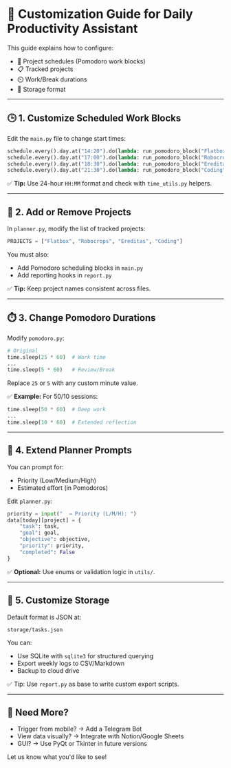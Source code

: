 # 🔧 Customization Guide for Daily Productivity Assistant

This guide explains how to configure:
- 📅 Project schedules (Pomodoro work blocks)
- 📋 Tracked projects
- ⏲️ Work/Break durations
- 📁 Storage format

---

## 🕒 1. Customize Scheduled Work Blocks

Edit the `main.py` file to change start times:
```python
schedule.every().day.at("14:20").do(lambda: run_pomodoro_block("Flatbox"))
schedule.every().day.at("17:00").do(lambda: run_pomodoro_block("Robocrops"))
schedule.every().day.at("18:30").do(lambda: run_pomodoro_block("Ereditas"))
schedule.every().day.at("21:30").do(lambda: run_pomodoro_block("Coding"))
```
✅ **Tip:** Use 24-hour `HH:MM` format and check with `time_utils.py` helpers.


---

## 📂 2. Add or Remove Projects

In `planner.py`, modify the list of tracked projects:
```python
PROJECTS = ["Flatbox", "Robocrops", "Ereditas", "Coding"]
```
You must also:
- Add Pomodoro scheduling blocks in `main.py`
- Add reporting hooks in `report.py`

✅ **Tip:** Keep project names consistent across files.

---

## ⏱️ 3. Change Pomodoro Durations

Modify `pomodoro.py`:
```python
# Original
time.sleep(25 * 60)  # Work time
...
time.sleep(5 * 60)   # Review/Break
```
Replace `25` or `5` with any custom minute value.

✅ **Example:** For 50/10 sessions:
```python
time.sleep(50 * 60)  # Deep work
...
time.sleep(10 * 60)  # Extended reflection
```

---

## 🧠 4. Extend Planner Prompts

You can prompt for:
- Priority (Low/Medium/High)
- Estimated effort (in Pomodoros)

Edit `planner.py`:
```python
priority = input("  → Priority (L/M/H): ")
data[today][project] = {
    "task": task,
    "goal": goal,
    "objective": objective,
    "priority": priority,
    "completed": False
}
```
✅ **Optional:** Use enums or validation logic in `utils/`.

---

## 📁 5. Customize Storage

Default format is JSON at:
```
storage/tasks.json
```
You can:
- Use SQLite with `sqlite3` for structured querying
- Export weekly logs to CSV/Markdown
- Backup to cloud drive

✅ Tip: Use `report.py` as base to write custom export scripts.

---

## 💬 Need More?
- Trigger from mobile? → Add a Telegram Bot
- View data visually? → Integrate with Notion/Google Sheets
- GUI? → Use PyQt or Tkinter in future versions

Let us know what you'd like to see!
